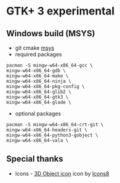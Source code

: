 # GTK+ 3 experimental
## Windows build (MSYS)
 - git cmake <a target="_blank" href="http://repo.msys2.org/distrib/">msys</a>
 - required packages
```
pacman -S mingw-w64-x86_64-gcc \
mingw-w64-x86_64-gdb \
mingw-w64-x86_64-make \
mingw-w64-x86_64-ninja \
mingw-w64-x86_64-pkg-config \
mingw-w64-x86_64-glib2 \
mingw-w64-x86_64-gtk3 \
mingw-w64-x86_64-glade \

```
 - optional packages
``` 
pacman -S mingw-w64-x86_64-crt-git \
mingw-w64-x86_64-headers-git \
mingw-w64-x86_64-python3-gobject \
mingw-w64-x86_64-vala \

```
## Special thanks
 - Icons - <a target="_blank" href="https://icons8.com/icons/set/3d-select">3D Object icon</a> icon by <a target="_blank" href="https://icons8.com">Icons8</a>
